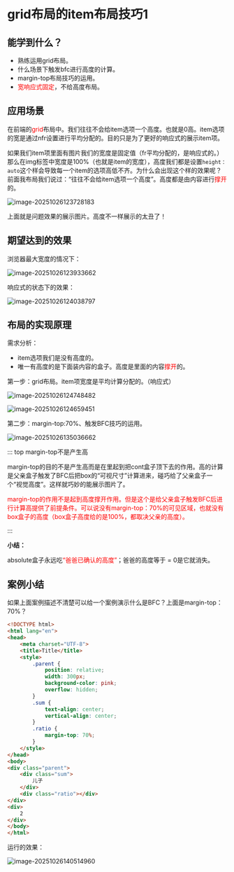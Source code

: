 # grid布局的item布局技巧1

## 能学到什么？

- 熟练运用grid布局。
- 什么场景下触发bfc进行高度的计算。
- margin-top布局技巧的运用。
- <font color ='red'>宽响应式固定</font>，不给高度布局。

## 应用场景

在前端的<font color ='red'>grid</font>布局中。我们往往不会给item选项一个高度。也就是0高。item选项的宽是通过nfr设置进行平均分配的。目的只是为了更好的响应式的展示item项。

如果我们item项里面有图片我们的宽度是固定值（fr平均分配的，是响应式的。）那么在img标签中宽度是100%（也就是item的宽度），高度我们都是设置`height：auto`这个样会导致每一个item的选项高低不齐。为什么会出现这个样的效果呢？前面我布局我们说过：“往往不会给item选项一个高度”。高度都是由内容进行<font color ='red'>撑开</font>的。

![image-20251026123728183](demo04_2025_10_26_01.assets/image-20251026123728183.png)

上面就是问题效果的展示图片。高度不一样展示的太丑了！



## 期望达到的效果

浏览器最大宽度的情况下：

![image-20251026123933662](demo04_2025_10_26_01.assets/image-20251026123933662.png)



响应式的状态下的效果：



![image-20251026124038797](demo04_2025_10_26_01.assets/image-20251026124038797.png)



## 布局的实现原理

需求分析：

- item选项我们是没有高度的。
- 唯一有高度的是下面装内容的盒子。高度是里面的内容<font color ='red'>撑开</font>的。

第一步：grid布局。item项宽度是平均计算分配的。（响应式）

![image-20251026124748482](demo04_2025_10_26_01.assets/image-20251026124748482.png)

![image-20251026124659451](demo04_2025_10_26_01.assets/image-20251026124659451.png)

第二步：margin-top:70%、触发BFC技巧的运用。

![image-20251026135036662](demo04_2025_10_26_01.assets/image-20251026135036662.png)

::: top margin-top不是产生高

margin-top的目的不是产生高而是在里起到把cont盒子顶下去的作用。高的计算是父亲盒子触发了BFC后把box的“可视尺寸”计算进来，碰巧给了父亲盒子一个“视觉高度”。这样就巧妙的能展示图片了。

<font color ='red'>margin-top的作用不是起到高度撑开作用。但是这个是给父亲盒子触发BFC后进行计算高提供了前提条件。可以说没有margin-top：70%的可见区域，也就没有box盒子的高度（box盒子高度给的是100%，都取决父亲的高度）。</font>

:::

**小结：**

absolute盒子永远吃<font color ='red'>“爸爸已确认的高度”</font>；爸爸的高度等于 = 0是它就消失。



## 案例小结

如果上面案例描述不清楚可以给一个案例演示什么是BFC？上面是margin-top：70%？

```html
<!DOCTYPE html>
<html lang="en">
<head>
    <meta charset="UTF-8">
    <title>Title</title>
    <style>
        .parent {
            position: relative;
            width: 300px;
            background-color: pink;
            overflow: hidden;
        }
        .sum {
            text-align: center;
            vertical-align: center;
        }
        .ratio {
            margin-top: 70%;
        }
    </style>
</head>
<body>
<div class="parent">
    <div class="sum">
        儿子
    </div>
    <div class="ratio"></div>
</div>
<div>
    2
</div>
</body>
</html>
```

运行的效果：

![image-20251026140514960](demo04_2025_10_26_01.assets/image-20251026140514960.png)





